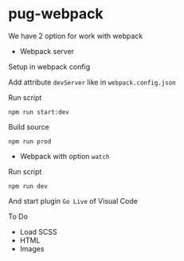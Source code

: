 # pug-webpack

We have 2 option for work with webpack

- Webpack server

Setup in webpack config

Add attribute `devServer` like in `webpack.config.json`

Run script

```
npm run start:dev
```

Build source

```
npm run prod
```

- Webpack with option `watch`

Run script

```
npm run dev
```

And start plugin `Go Live` of Visual Code

To Do

- Load SCSS
- HTML
- Images
